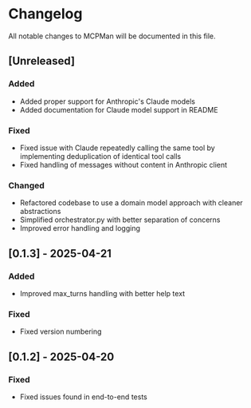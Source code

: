 # Changelog

All notable changes to MCPMan will be documented in this file.

## [Unreleased]

### Added
- Added proper support for Anthropic's Claude models
- Added documentation for Claude model support in README

### Fixed
- Fixed issue with Claude repeatedly calling the same tool by implementing deduplication of identical tool calls
- Fixed handling of messages without content in Anthropic client

### Changed
- Refactored codebase to use a domain model approach with cleaner abstractions
- Simplified orchestrator.py with better separation of concerns
- Improved error handling and logging

## [0.1.3] - 2025-04-21

### Added
- Improved max_turns handling with better help text

### Fixed
- Fixed version numbering

## [0.1.2] - 2025-04-20

### Fixed
- Fixed issues found in end-to-end tests